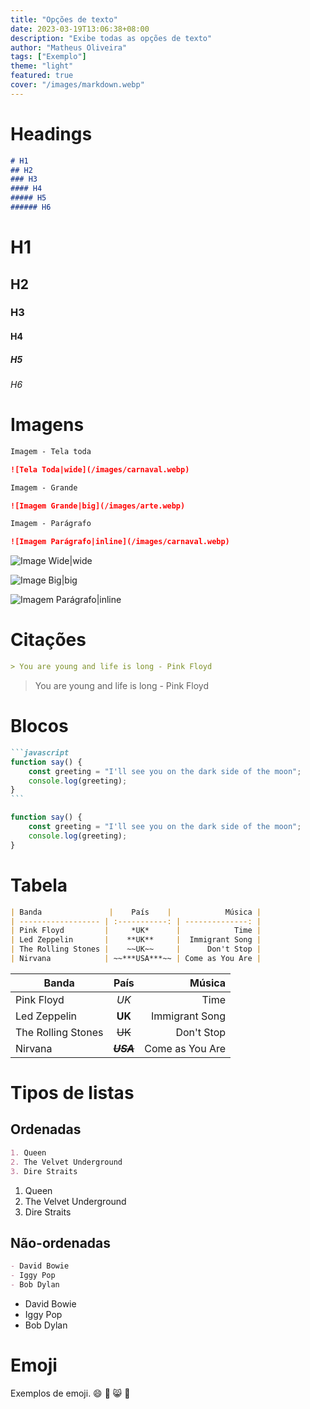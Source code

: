 ```yaml
---
title: "Opções de texto"
date: 2023-03-19T13:06:38+08:00
description: "Exibe todas as opções de texto"
author: "Matheus Oliveira"
tags: ["Exemplo"]
theme: "light"
featured: true
cover: "/images/markdown.webp"
---
```


# Headings

```markdown
# H1
## H2
### H3
#### H4
##### H5
###### H6
```

# H1

## H2

### H3

#### H4

##### H5

###### H6


# Imagens

```markdown
Imagem - Tela toda

![Tela Toda|wide](/images/carnaval.webp)

Imagem - Grande

![Imagem Grande|big](/images/arte.webp)

Imagem - Parágrafo

![Imagem Parágrafo|inline](/images/carnaval.webp)
```

![Image Wide|wide](/images/carnaval.webp)

![Image Big|big](/images/arte.webp)

![Imagem Parágrafo|inline](/images/carnaval.webp)

# Citações

```markdown
> You are young and life is long - Pink Floyd

```

> You are young and life is long - Pink Floyd

# Blocos

``````markdown
```javascript
function say() {
    const greeting = "I'll see you on the dark side of the moon";
    console.log(greeting);
}
```
``````

```javascript
function say() {
    const greeting = "I'll see you on the dark side of the moon";
    console.log(greeting);
}
```

# Tabela

```markdown
| Banda               |    País    |            Música |
| ------------------ | :-----------: | --------------: |
| Pink Floyd         |     *UK*      |            Time |
| Led Zeppelin       |    **UK**     |  Immigrant Song |
| The Rolling Stones |    ~~UK~~     |      Don't Stop |
| Nirvana            | ~~***USA***~~ | Come as You Are |
```

| Banda               |    País    |            Música |
| ------------------ | :-----------: | --------------: |
| Pink Floyd         |     *UK*      |            Time |
| Led Zeppelin       |    **UK**     |  Immigrant Song |
| The Rolling Stones |    ~~UK~~     |      Don't Stop |
| Nirvana            | ~~***USA***~~ | Come as You Are |

# Tipos de listas

## Ordenadas

```markdown
1. Queen
2. The Velvet Underground
3. Dire Straits
```

1. Queen
2. The Velvet Underground
3. Dire Straits

## Não-ordenadas

```markdown
- David Bowie
- Iggy Pop
- Bob Dylan
```

- David Bowie
- Iggy Pop
- Bob Dylan

# Emoji

Exemplos de emoji.
:smile:
:see_no_evil:
:smile_cat:
:watermelon:
